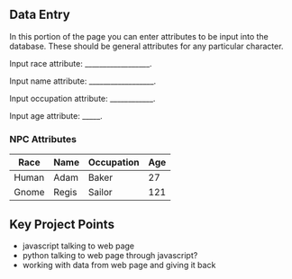 ## Data Entry

In this portion of the page you can enter attributes to be input into the database. These should be general attributes for any particular character.

Input race attribute: __________________.

Input name attribute: __________________.

Input occupation attribute: ____________.

Input age attribute: _____.


### NPC Attributes

Race | Name | Occupation | Age
------------ | ------------- | ------------- | -------------
Human | Adam | Baker | 27
Gnome | Regis | Sailor | 121


## Key Project Points


- javascript talking to web page
- python talking to web page through javascript?
- working with data from web page and giving it back
